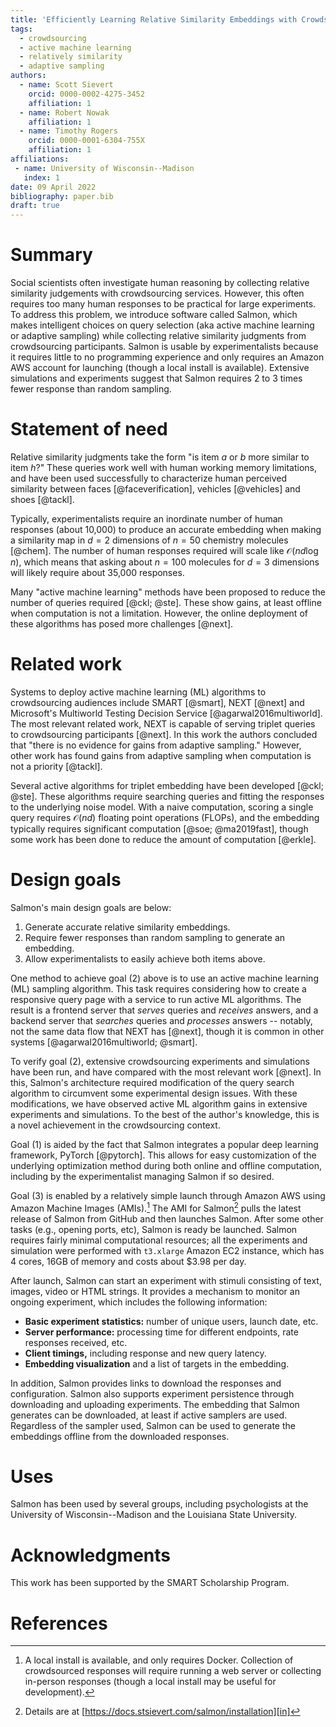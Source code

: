 ```yaml
---
title: 'Efficiently Learning Relative Similarity Embeddings with Crowdsourcing'
tags:
  - crowdsourcing
  - active machine learning
  - relatively similarity
  - adaptive sampling
authors:
  - name: Scott Sievert
    orcid: 0000-0002-4275-3452
    affiliation: 1
  - name: Robert Nowak
    affiliation: 1
  - name: Timothy Rogers
    orcid: 0000-0001-6304-755X
    affiliation: 1
affiliations:
 - name: University of Wisconsin--Madison
   index: 1
date: 09 April 2022
bibliography: paper.bib
draft: true
---
```


# Summary

Social scientists often investigate human reasoning by collecting relative
similarity judgements with crowdsourcing services. However, this often requires
too many human responses to be practical for large experiments. To address
this problem, we introduce software called Salmon, which
makes intelligent
choices on query selection (aka active machine learning or adaptive sampling) while
collecting relative
similarity judgments from crowdsourcing participants. Salmon is usable by experimentalists
because it requires little to no programming experience and only requires an
Amazon AWS account for launching (though a local install is available). Extensive simulations and experiments suggest
that Salmon requires 2 to 3 times fewer response than random sampling.

# Statement of need

Relative similarity judgments take the form "is item $a$ or $b$ more similar to
item $h$?" These queries work well with human working memory limitations, and have been used
successfully to characterize human perceived similarity between faces
[@faceverification], vehicles [@vehicles] and shoes [@tackl].

Typically, experimentalists require an inordinate number of human responses (about
10,000) to produce an accurate embedding when making a similarity map in
$d=2$ dimensions of $n = 50$ chemistry molecules [@chem].
The number of human responses required will scale like
$\mathcal{O}(nd\log n)$, which means that asking about $n=100$ molecules for $d=3$ dimensions will likely require about 35,000 responses.

Many "active machine learning" methods have been proposed to reduce the number
of queries required [@ckl; @ste]. These show gains, at least offline when
computation is not a limitation. However, the online deployment of
these algorithms has posed more challenges [@next].

# Related work

Systems to deploy active machine learning (ML) algorithms to crowdsourcing
audiences include SMART [@smart], NEXT [@next] and Microsoft's Multiworld Testing Decision Service [@agarwal2016multiworld].  The most relevant
related work, NEXT is capable of serving triplet queries to crowdsourcing
participants [@next]. In this work the authors concluded that "there is no
evidence for gains from adaptive sampling." However, other work has found gains from
adaptive sampling when computation is not a priority [@tackl].

Several active algorithms for triplet embedding have been developed [@ckl;
@ste]. These algorithms require searching queries and fitting the responses to
the underlying noise model. With a naive computation, scoring a single query requires $\mathcal{O}(nd)$
floating point operations (FLOPs), and the embedding typically requires significant
computation [@soe; @ma2019fast], though some work has been done to reduce the amount of computation [@erkle].

# Design goals

Salmon's main design goals are below:

1. Generate accurate relative similarity embeddings.
2. Require fewer responses than random sampling to generate an embedding.
3. Allow experimentalists to easily achieve both items above.

One method to achieve goal (2) above is to use an active machine learning
(ML) sampling algorithm. This task requires considering how to create a
responsive query page with a
service to run active ML algorithms. The result is a frontend server that
*serves* queries and *receives* answers, and a backend server that *searches*
queries and *processes* answers -- notably, not the same data flow that NEXT has
[@next], though it is common in other systems [@agarwal2016multiworld; @smart].

To verify goal (2), extensive crowdsourcing experiments and simulations have
been run, and have compared with the most relevant work [@next]. In this,
Salmon's architecture required modification of the query search algorithm to
circumvent some experimental design issues. With these modifications, we have
observed active ML algorithm gains in extensive experiments and simulations.
To the best of the author's knowledge, this is a novel achievement in the crowdsourcing context.

Goal (1) is aided by the fact that Salmon integrates a popular deep learning
framework, PyTorch [@pytorch]. This allows for easy customization of the
underlying optimization method during both online and offline computation, including by the experimentalist managing
Salmon if so desired.

Goal (3) is enabled by a relatively simple launch through Amazon AWS using Amazon Machine Images (AMIs).[^local] The AMI for Salmon[^ami]
pulls the latest release of Salmon from GitHub and then launches Salmon. After some other tasks (e.g., opening ports, etc), Salmon is ready be launched. Salmon requires fairly minimal computational resources; all the experiments and simulation were performed with `t3.xlarge` Amazon EC2 instance, which has 4 cores, 16GB of memory and costs about $3.98 per day.

After launch, Salmon can start an experiment with stimuli consisting of text, images, video or HTML strings. It provides a mechanism to monitor an ongoing experiment, which includes the following information:

* **Basic experiment statistics:** number of unique users, launch date, etc.
* **Server performance:** processing time for different endpoints, rate responses received, etc.
* **Client timings,** including response and new query latency.
* **Embedding visualization** and a list of targets in the embedding.

In addition, Salmon provides links to download the responses and configuration. Salmon also supports experiment persistence through downloading and uploading experiments.
The embedding that Salmon generates can be downloaded, at least if active samplers are used. Regardless of the sampler used, Salmon can be used to generate the embeddings offline from the downloaded responses.

[^local]:A local install is available, and only requires Docker. Collection of crowdsourced responses will require running a web server or collecting in-person responses (though a local install may be useful for development).
[^ami]:Details are at [https://docs.stsievert.com/salmon/installation][in]

[in]:https://docs.stsievert.com/salmon/installation

# Uses

Salmon has been used by several groups, including psychologists at the
University of Wisconsin--Madison and the Louisiana State University.

# Acknowledgments

This work has been supported by the SMART Scholarship Program.

# References
